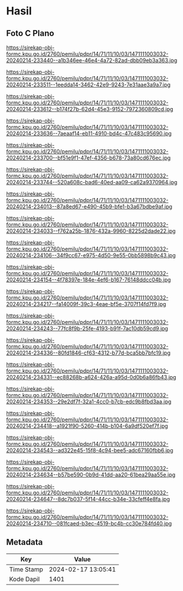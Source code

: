 # Hasil

## Foto C Plano

https://sirekap-obj-formc.kpu.go.id/2760/pemilu/pdpr/14/71/11/10/03/1471111003032-20240214-233440--a1b346ee-46e4-4a72-82ad-dbb09eb3a363.jpg

https://sirekap-obj-formc.kpu.go.id/2760/pemilu/pdpr/14/71/11/10/03/1471111003032-20240214-233511--1eedda14-3462-42e9-9243-7e31aae3a9a7.jpg

https://sirekap-obj-formc.kpu.go.id/2760/pemilu/pdpr/14/71/11/10/03/1471111003032-20240214-233612--b174f27b-62d4-45e3-9152-7972360809cd.jpg

https://sirekap-obj-formc.kpu.go.id/2760/pemilu/pdpr/14/71/11/10/03/1471111003032-20240214-233636--7aeaaf14-eb11-4910-bd4c-47c483c95690.jpg

https://sirekap-obj-formc.kpu.go.id/2760/pemilu/pdpr/14/71/11/10/03/1471111003032-20240214-233700--bf51e9f1-47ef-4356-b678-73a80cd676ec.jpg

https://sirekap-obj-formc.kpu.go.id/2760/pemilu/pdpr/14/71/11/10/03/1471111003032-20240214-233744--520a608c-bad6-40ed-aa09-ca62a9370964.jpg

https://sirekap-obj-formc.kpu.go.id/2760/pemilu/pdpr/14/71/11/10/03/1471111003032-20240214-234013--87a8ed67-e490-45b9-bfe1-b3a67bdbe9af.jpg

https://sirekap-obj-formc.kpu.go.id/2760/pemilu/pdpr/14/71/11/10/03/1471111003032-20240214-234033--f762a25b-1876-432a-9960-8225d2dade22.jpg

https://sirekap-obj-formc.kpu.go.id/2760/pemilu/pdpr/14/71/11/10/03/1471111003032-20240214-234106--34f9cc67-e975-4d50-9e55-0bb5898b9c43.jpg

https://sirekap-obj-formc.kpu.go.id/2760/pemilu/pdpr/14/71/11/10/03/1471111003032-20240214-234154--4f78397e-184e-4ef6-b167-76148ddcc04b.jpg

https://sirekap-obj-formc.kpu.go.id/2760/pemilu/pdpr/14/71/11/10/03/1471111003032-20240214-234217--fa14009f-39c3-4eae-bf5e-3707f14fd7f9.jpg

https://sirekap-obj-formc.kpu.go.id/2760/pemilu/pdpr/14/71/11/10/03/1471111003032-20240214-234243--77fc8f9b-25fe-4193-b91f-7ac10db59cd9.jpg

https://sirekap-obj-formc.kpu.go.id/2760/pemilu/pdpr/14/71/11/10/03/1471111003032-20240214-234336--80fd1846-cf63-4312-b77d-bca5bb7bfc19.jpg

https://sirekap-obj-formc.kpu.go.id/2760/pemilu/pdpr/14/71/11/10/03/1471111003032-20240214-234331--ec88268b-a624-426a-a95d-0d0b6a86fb43.jpg

https://sirekap-obj-formc.kpu.go.id/2760/pemilu/pdpr/14/71/11/10/03/1471111003032-20240214-234353--29e2df7f-32a1-4cc0-b7cb-edc9b8fbd3aa.jpg

https://sirekap-obj-formc.kpu.go.id/2760/pemilu/pdpr/14/71/11/10/03/1471111003032-20240214-234418--a1921f90-5260-414b-b104-6a9df520ef7f.jpg

https://sirekap-obj-formc.kpu.go.id/2760/pemilu/pdpr/14/71/11/10/03/1471111003032-20240214-234543--ad322e45-15f8-4c94-bee5-adc67160fbb6.jpg

https://sirekap-obj-formc.kpu.go.id/2760/pemilu/pdpr/14/71/11/10/03/1471111003032-20240214-234634--b57be590-0b9d-41dd-aa20-61bea29aa55e.jpg

https://sirekap-obj-formc.kpu.go.id/2760/pemilu/pdpr/14/71/11/10/03/1471111003032-20240214-234647--8dc7b037-5f14-44cc-b34e-33cfeff4e8fa.jpg

https://sirekap-obj-formc.kpu.go.id/2760/pemilu/pdpr/14/71/11/10/03/1471111003032-20240214-234710--081fcaed-b3ec-4519-bc4b-cc30e784fd40.jpg


## Metadata

| Key        | Value               |
| ---------- | ------------------- |
| Time Stamp | 2024-02-17 13:05:41 |
| Kode Dapil | 1401                |



